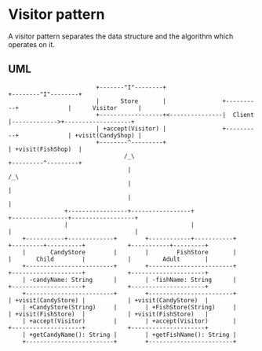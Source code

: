 # Visitor pattern #
A visitor pattern separates the data structure and the algorithm which operates on it.

## UML ##

                             +-------"I"--------+                                          +--------"I"--------+
                             |      Store       |                +----------+              |      Visitor      |
                             +------------------+<---------------|  Client  |------------->+-------------------+
                             | +accept(Visitor) |                +----------+              | +visit(CandyShop) |
                             +--------^---------+                                          | +visit(FishShop)  |
                                     /_\                                                   +---------^---------+
                                      |                                                             /_\
                                      |                                                              |
                                      |                                                              |
                    +-----------------+-----------------+                           +----------------+------------------+
                    |                                   |                           |                                   |
        +-----------+-------------+        +------------+-----------+     +---------+----------+            +-----------+---------+
        |       CandyStore        |        |        FishStore       |     |       Child        |            |         Adult       |
        +-------------------------+        +------------------------+     +--------------------+            +---------------------+
        | -candyName: String      |        | -fishName: String      |     +--------------------+            +---------------------+
        +-------------------------+        +------------------------+     | +visit(CandyStore) |            | +visit(CandyStore)  |
        | +CandyStore(String)     |        | +FishStore(String)     |     | +visit(FishStore)  |            | +visit(FishStore)   |
        | +accept(Visitor)        |        | +accept(Visitor)       |     +--------------------+            +---------------------+
        | +getCandyName(): String |        | +getFishName(): String |
        +-------------------------+        +------------------------+
